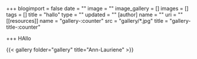 +++
blogimport = false
date = ""
image = ""
image_gallery = []
images = []
tags = []
title = "hallo"
type = ""
updated = ""
[author]
name = ""
uri = ""
[[resources]]
name = "gallery-:counter"
src = "gallery/*.jpg"
title = "gallery-title-:counter"

+++
HAllo

{{< gallery folder="gallery" title="Ann-Lauriene" >}}
